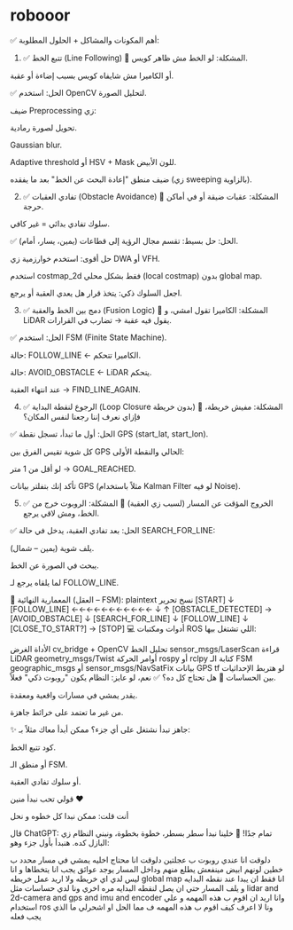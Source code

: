 # robooor




✅ أهم المكونات والمشاكل + الحلول المطلوبة:
1. ✅ تتبع الخط (Line Following)
🎯 المشكلة:
لو الخط مش ظاهر كويس.

أو الكاميرا مش شايفاه كويس بسبب إضاءة أو عقبة.

✅ الحل:
استخدم OpenCV لتحليل الصورة.

ضيف Preprocessing زي:

تحويل لصورة رمادية.

Gaussian blur.

Adaptive threshold أو HSV + Mask للون الأبيض.

ضيف منطق "إعادة البحث عن الخط" بعد ما يفقده (زي sweeping بالزاوية).

2. ✅ تفادي العقبات (Obstacle Avoidance)
🎯 المشكلة:
عقبات ضيقة أو في أماكن حرجة.

سلوك تفادي بدائي = غير كافي.

✅ الحل:
حل بسيط: تقسم مجال الرؤية إلى قطاعات (يمين، يسار، أمام).

حل أقوى: استخدم خوارزمية زي DWA أو VFH.

استخدم costmap_2d فقط بشكل محلي (local costmap) بدون global map.

اجعل السلوك ذكي: يتخذ قرار هل يعدي العقبة أو يرجع.

3. ✅ دمج بين الخط والعقبة (Fusion Logic)
🎯 المشكلة:
الكاميرا تقول امشي، و LiDAR يقول فيه عقبة → تضارب في القرارات.

✅ الحل:
استخدم FSM (Finite State Machine).

حالة: FOLLOW_LINE ← الكاميرا تتحكم.

حالة: AVOID_OBSTACLE ← LiDAR يتحكم.

عند انتهاء العقبة → FIND_LINE_AGAIN.

4. ✅ الرجوع لنقطة البداية (Loop Closure بدون خريطة)
🎯 المشكلة:
مفيش خريطة، فإزاي نعرف إننا رجعنا لنفس المكان؟

✅ الحل:
أول ما تبدأ، تسجل نقطة GPS (start_lat, start_lon).

كل شوية تقيس الفرق بين GPS الحالي والنقطة الأولى:

لو أقل من 1 متر → GOAL_REACHED.

تأكد إنك بتفلتر بيانات GPS (مثلاً باستخدام Kalman Filter لو فيه Noise).

5. ✅ الخروج المؤقت عن المسار (لسبب زي العقبة)
🎯 المشكلة:
الروبوت خرج من الخط، ومش لاقي يرجع.

✅ الحل:
بعد تفادي العقبة، يدخل في حالة SEARCH_FOR_LINE:

يلف شوية (يمين – شمال).

يبحث في الصورة عن الخط.

لما يلقاه يرجع لـ FOLLOW_LINE.

🧠 المعمارية النهائية (العقل – FSM):
plaintext
نسخ
تحرير
[START]
   ↓
[FOLLOW_LINE] ←←←←←←←←←←←
   ↓                   ↑
[OBSTACLE_DETECTED] → [AVOID_OBSTACLE]
   ↓
[SEARCH_FOR_LINE]
   ↓
[FOLLOW_LINE]
   ↓
[CLOSE_TO_START?] → [STOP]
💻 أدوات ومكتبات ROS اللي تشتغل بيها:

الأداة	الغرض
cv_bridge + OpenCV	تحليل الخط
sensor_msgs/LaserScan	قراءة LiDAR
geometry_msgs/Twist	أوامر الحركة
rospy أو rclpy	كتابة الـ FSM
geographic_msgs أو sensor_msgs/NavSatFix	بيانات GPS
tf	لو هتربط الإحداثيات بين الحساسات
🔧 هل تحتاج كل ده؟
✅ نعم، لو عايز:
النظام يكون "روبوت ذكي" فعلاً.

يقدر يمشي في مسارات واقعية ومعقدة.

من غير ما تعتمد على خرائط جاهزة.

✨ جاهز تبدأ نشتغل على أي جزء؟
ممكن أبدأ معاك مثلاً بـ:

كود تتبع الخط.

أو منطق الـ FSM.

أو سلوك تفادي العقبة.

قولي تحب نبدأ منين ❤️



أنت قلت:
ممكن نبدا كل خطوه و نحل 

قال ChatGPT:
تمام جدًا! 💪 خلينا نبدأ سطر بسطر، خطوة بخطوة، ونبني النظام زي البازل كده.
هنبدأ بأول جزء وهو:





دلوقت انا عندي روبوت ب عجلتين دلوقت انا محتاج اخليه يمشي في مسار محدد ب خطين لونهم ابيض مينفعش يطلع منهم وداخل المسار يوجد عوائق يجب انا يتخطاها و انا ليس لدي اي خريطه ولا اريد عمل خريطه global map 
انا فقط ان يبدا عند نقطه البدايه و يلف المسار حتي ان يصل لنقطه البدايه مره اخري ونا لدي حساسات مثل
lidar and 2d-camera and gps and imu and encoder وانا اريد ان اقوم ب هذه المهمه و علي استخدام ros ونا لا اعرف كيف اقوم ب هذه المهمه ف مما الحل او اشحرلي ما الذي يجب فعله
